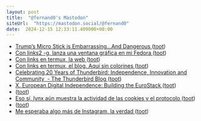 ```yaml
---
layout: post
title:  "@fernand0's Mastodon"
siteUrl:  "https://mastodon.social/@fernand0"
date:  2024-12-15 12:33:11.409000+00:00
---
```

*  [Trump’s Micro Stick is Embarrassing…And Dangerous ](https://www.meidasplus.com/p/trumps-micro-stick-is-embarrassingan) ([toot](https://mastodon.social/@fernand0/113656856012850624))
*  [Con links2 -g, lanza una ventana gráfica en mi Fedora ](https://mastodon.social/@fernand0/113656766506630468) ([toot](https://mastodon.social/@fernand0/113656766506630468))
*  [Con links en termux, la web ](https://mastodon.social/@fernand0/113656757788865224) ([toot](https://mastodon.social/@fernand0/113656757788865224))
*  [Con links en termux, el blog. Aquí sin colorines ](https://mastodon.social/@fernand0/113656756492795253) ([toot](https://mastodon.social/@fernand0/113656756492795253))
*  [Celebrating 20 Years of Thunderbird: Independence, Innovation and Community  - The Thunderbird Blog ](https://blog.thunderbird.net/2024/12/celebrating-20-years-of-thunderbird) ([toot](https://mastodon.social/@fernand0/113656675934500407))
*  [X. European Digital Independence: Building the EuroStack ](https://ainowinstitute.org/publication/x-european-digital-independence-building-the-eurostac) ([toot](https://mastodon.social/@fernand0/113656418330833068))
*  [ ](https://mastodon.social/@runjaj) ([toot](https://mastodon.social/@fernand0/113656258436199701))
*  [Eso sí, lynx aún muestra la actividad de las cookies y el protocolo ](http) ([toot](https://mastodon.social/@fernand0/113656253050411579))
*  [ ](https://mastodon.social/@vrruiz) ([toot](https://mastodon.social/@fernand0/113656238316200506))
*  [Me esperaba algo más de Instagram, la verdad ](https://mastodon.social/@fernand0/113656236337350651) ([toot](https://mastodon.social/@fernand0/113656236337350651))
